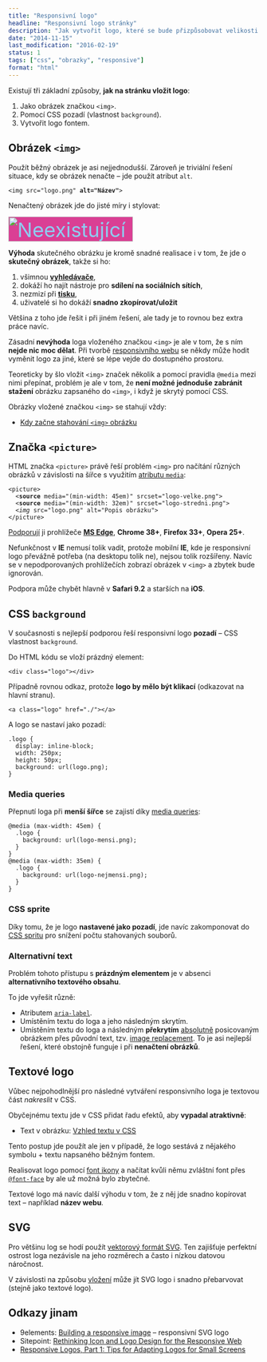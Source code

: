 ```yaml
---
title: "Responsivní logo"
headline: "Responsivní logo stránky"
description: "Jak vytvořit logo, které se bude přizpůsobovat velikosti stránky."
date: "2014-11-15"
last_modification: "2016-02-19"
status: 1
tags: ["css", "obrazky", "responsive"]
format: "html"
---
```


<p>Existují tři základní způsoby, <b>jak na stránku vložit logo</b>:</p>

<ol>
  <li>Jako obrázek značkou <code>&lt;img></code>.</li>  
  <li>Pomocí CSS pozadí (vlastnost <code>background</code>).</li>
  <li>Vytvořit logo fontem.</li>
</ol>



<h2 id="img">Obrázek <code>&lt;img></code></h2>

<p>Použít běžný obrázek je asi nejjednodušší. Zároveň je triviální řešení situace, kdy se obrázek nenačte – jde použít atribut <code>alt</code>.</p>

<pre><code>&lt;img src="logo.png" <b>alt="Název"</b>></code></pre>

<p>Nenačtený obrázek jde do jisté míry i stylovat:</p>

<div class="live">
  <style>
    .neexistujici {
      background: #DA3F94;
      font-size: 40px;
      color: #8ECCF0;
    }
  </style>
  <img class="neexistujici" width="250" height="50" src="/files/neexistujici-obrazek.png" alt="Neexistující">
</div>

<p><b>Výhoda</b> skutečného obrázku je kromě snadné realisace i v tom, že jde o <b>skutečný obrázek</b>, takže si ho:</p>

<ol>
  <li>všimnou <a href="/seo"><b>vyhledávače</b></a>,</li>
  <li>dokáží ho najít nástroje pro <b>sdílení na sociálních sítích</b>,</li>
  <li>nezmizí při <a href="/tisk"><b>tisku</b></a>,</li>
  <li>uživatelé si ho dokáží <b>snadno zkopírovat/uložit</b></li>
</ol>

<p>Většina z toho jde řešit i při jiném řešení, ale tady je to rovnou bez extra práce navíc.</p>

<p>Zásadní <b>nevýhoda</b> loga vloženého značkou <code>&lt;img></code> je ale v tom, že s ním <b>nejde nic moc dělat</b>. Při tvorbě <a href="/responsive">responsivního webu</a> se někdy může hodit vyměnit logo za jiné, které se lépe vejde do dostupného prostoru.</p>

<p>Teoreticky by šlo vložit <code>&lt;img></code> značek několik a pomocí pravidla <code>@media</code> mezi nimi přepínat, problém je ale v tom, že <b>není možné jednoduše zabránit stažení</b> obrázku zapsaného do <code>&lt;img></code>, i když je skrytý pomocí CSS.</p>

<p>Obrázky vložené značkou <code>&lt;img></code> se stahují vždy:</p>

<div class="internal-content">
  <ul>
    <li><a href="/zacatek-stahovani-obrazku">Kdy začne stahování <code>&lt;img></code> obrázku</a></li>
  </ul>
</div>


<h2 id="picture">Značka <code>&lt;picture></code></h2>

<p>HTML značka <code>&lt;picture></code> právě řeší problém <code>&lt;img></code> pro načítání různých obrázků v závislosti na šířce s využitím <a href="/html-media">atributu <code>media</code></a>:</p>


<pre><code>&lt;picture>
  &lt;<b>source</b> media="(min-width: 45em)" srcset="logo-velke.png">
  &lt;<b>source</b> media="(min-width: 32em)" srcset="logo-stredni.png">
  &lt;<i>img</i> src="logo.png" alt="Popis obrázku">
&lt;/picture></code></pre>






<p><a href="http://caniuse.com/#feat=picture">Podporují</a> ji prohlížeče <a href="/microsoft-edge"><b>MS Edge</b></a>, <b>Chrome 38+</b>, <b>Firefox 33+</b>, <b>Opera 25+</b>.</p>

<p>Nefunkčnost v <b>IE</b> nemusí tolik vadit, protože mobilní <b>IE</b>, kde je responsivní logo převážně potřeba (na desktopu tolik ne), nejsou tolik rozšířeny. Navíc se v nepodporovaných prohlížečích zobrazí obrázek v <code>&lt;img></code> a zbytek bude ignorován.</p>

<p>Podpora může chybět hlavně v <b>Safari 9.2</b> a starších na <b>iOS</b>.</p>



<h2 id="pozadi">CSS <code>background</code></h2>

<p>V současnosti s nejlepší podporou řeší responsivní logo <b>pozadí</b> – CSS vlastnost <code>background</code>.</p>

<p>Do HTML kódu se vloží prázdný element:</p>

<pre><code>&lt;div class="logo">&lt;/div></code></pre>



<p>Případně rovnou odkaz, protože <b>logo by mělo být klikací</b> (odkazovat na hlavní stranu).</p>

<pre><code>&lt;a class="logo" href="./">&lt;/a></code></pre>

<p>A logo se nastaví jako pozadí:</p>

<pre><code>.logo {
  display: inline-block;
  width: 250px;
  height: 50px;
  background: url(logo.png);
}</code></pre>










<h3 id="media">Media queries</h3>

<p>Přepnutí loga při <b>menší šířce</b> se zajistí díky <a href="/media">media queries</a>:</p>

<pre><code>@media (max-width: 45em) {
  .logo {
    background: url(logo-mensi.png);
  }
}
@media (max-width: 35em) {
  .logo {
    background: url(logo-nejmensi.png);
  }
}</code></pre>











<h3 id="sprite">CSS sprite</h3>

<p>Díky tomu, že je logo <b>nastavené jako pozadí</b>, jde navíc zakomponovat do <a href="/css-sprite">CSS spritu</a> pro snížení počtu stahovaných souborů.</p>


<h3 id="alternativni-text">Alternativní text</h3>

<p>Problém tohoto přístupu s <b>prázdným elementem</b> je v absenci <b>alternativního textového obsahu</b>.</p>

<p>To jde vyřešit různě:</p>

<ul>
  <li>Atributem <a href="/aria#label"><code>aria-label</code></a>.</li>  

  <li>Umístěním textu do loga a jeho následným skrytím.</li>  

  <li>Umístěním textu do loga a následným <b>překrytím</b> <a href="/position#absolute">absolutně</a> posicovaným obrázkem přes původní text, tzv. <a href="/obrazek-text#optimalni">image replacement</a>. To je asi nejlepší řešení, které obstojně funguje i při <b>nenačtení obrázků</b>.</li>
</ul>


<h2 id="text">Textové logo</h2>

<p>Vůbec nejpohodlnější pro následné vytváření responsivního loga je textovou část <i>nakreslit</i> v CSS.</p>

<p>Obyčejnému textu jde v CSS přidat řadu efektů, aby <b>vypadal atraktivně</b>:</p>

<div class="internal-content">
  <ul>
    <li>Text v obrázku: <a href="/obrazek-text#vzhled-textu">Vzhled textu v CSS</a></li>
  </ul>
</div>

<p>Tento postup jde použít ale jen v případě, že logo sestává z nějakého symbolu + textu napsaného běžným fontem.</p>

<p>Realisovat logo pomocí <a href="/font-ikony">font ikony</a> a načítat kvůli němu zvláštní font přes <a href="/font-face"><code>@font-face</code></a> by ale už možná bylo zbytečné.</p>

<p>Textové logo má navíc další výhodu v tom, že z něj jde snadno kopírovat text – například <b>název webu</b>.</p>



<h2 id="svg">SVG</h2>

<p>Pro většinu log se hodí použít <a href="/svg">vektorový formát SVG</a>. Ten zajišťuje perfektní ostrost loga nezávisle na jeho rozměrech a často i nízkou datovou náročnost.</p>

<p>V závislosti na způsobu <a href="/svg#vlozeni">vložení</a> může jít SVG logo i snadno přebarvovat (stejně jako textové logo).</p>


<h2 id="odkazy">Odkazy jinam</h2>

<ul>
  <li>9elements: <a href="https://medium.com/9elements/building-a-responsive-image-e4c6229fa1f6">Building a responsive image</a> – responsivní SVG logo</li>
  
  <li>Sitepoint: <a href="http://www.sitepoint.com/rethinking-icon-logo-design-responsive-web/">Rethinking Icon and Logo Design for the Responsive Web</a></li>
  
  <li><a href="http://viget.com/inspire/responsive-logos-part-1-tips-for-adapting-logos-for-small-screens">Responsive Logos, Part 1: Tips for Adapting Logos for Small Screens</a></li>
</ul>
